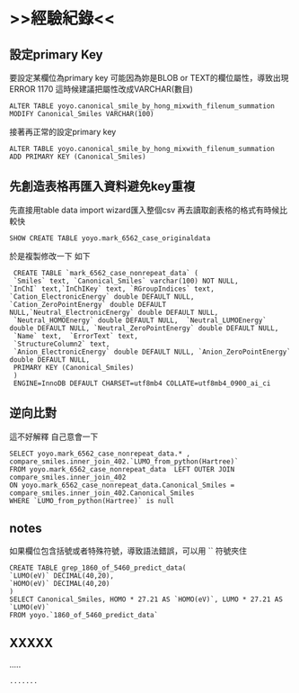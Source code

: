 # >>經驗紀錄<< #


## 設定primary Key ##

要設定某欄位為primary key 可能因為妳是BLOB or TEXT的欄位屬性，導致出現ERROR 1170
這時候建議把屬性改成VARCHAR(數目)
```
ALTER TABLE yoyo.canonical_smile_by_hong_mixwith_filenum_summation
MODIFY Canonical_Smiles VARCHAR(100)
```
接著再正常的設定primary key

```
ALTER TABLE yoyo.canonical_smile_by_hong_mixwith_filenum_summation
ADD PRIMARY KEY (Canonical_Smiles)
```

## 先創造表格再匯入資料避免key重複 ##

先直接用table data import wizard匯入整個csv 再去讀取創表格的格式有時候比較快

```
SHOW CREATE TABLE yoyo.mark_6562_case_originaldata
```

於是複製修改一下 如下
```
 CREATE TABLE `mark_6562_case_nonrepeat_data` (
 `Smiles` text, `Canonical_Smiles` varchar(100) NOT NULL,
`InChI` text,`InChIKey` text, `RGroupIndices` text, 
`Cation_ElectronicEnergy` double DEFAULT NULL, `Cation_ZeroPointEnergy` double DEFAULT NULL,`Neutral_ElectronicEnergy` double DEFAULT NULL,
 `Neutral_HOMOEnergy` double DEFAULT NULL,  `Neutral_LUMOEnergy` double DEFAULT NULL, `Neutral_ZeroPointEnergy` double DEFAULT NULL, 
 `Name` text,  `ErrorText` text,
 `StructureColumn2` text,
 `Anion_ElectronicEnergy` double DEFAULT NULL, `Anion_ZeroPointEnergy` double DEFAULT NULL,
 PRIMARY KEY (Canonical_Smiles)
 )
 ENGINE=InnoDB DEFAULT CHARSET=utf8mb4 COLLATE=utf8mb4_0900_ai_ci
```

## 逆向比對 ##
這不好解釋 自己意會一下

```
SELECT yoyo.mark_6562_case_nonrepeat_data.* , compare_smiles.inner_join_402.`LUMO_from_python(Hartree)`
FROM yoyo.mark_6562_case_nonrepeat_data  LEFT OUTER JOIN compare_smiles.inner_join_402 
ON yoyo.mark_6562_case_nonrepeat_data.Canonical_Smiles = compare_smiles.inner_join_402.Canonical_Smiles
WHERE `LUMO_from_python(Hartree)` is null
```


## notes ##
如果欄位包含括號或者特殊符號，導致語法錯誤，可以用 `` 符號夾住

```
CREATE TABLE grep_1860_of_5460_predict_data(
`LUMO(eV)` DECIMAL(40,20),
`HOMO(eV)` DECIMAL(40,20)
)
SELECT Canonical_Smiles, HOMO * 27.21 AS `HOMO(eV)`, LUMO * 27.21 AS `LUMO(eV)`
FROM yoyo.`1860_of_5460_predict_data`
```



## XXXXX ##
.....

```
.......
```
